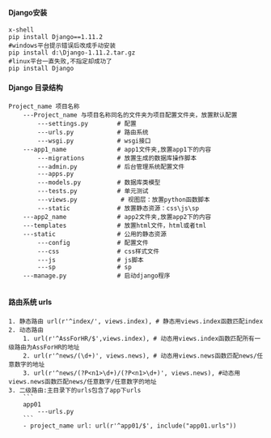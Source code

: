 #### Django安装
```
x-shell
pip install Django==1.11.2
#windows平台提示错误后改成手动安装
pip install d:\Django-1.11.2.tar.gz
#linux平台一直失败,不指定却成功了
pip install Django

```

#### Django 目录结构

```   
Project_name 项目名称
    ---Project_name 与项目名称同名的文件夹为项目配置文件夹，放置默认配置
        ---settings.py        # 配置
        ---urls.py            # 路由系统
        ---wsgi.py            # wsgi接口
    ---app1_name              # app1文件夹,放置app1下的内容
        ---migrations         # 放置生成的数据库操作脚本
        ---admin.py           # 后台管理系统配置文件
        ---apps.py
        ---models.py          # 数据库类模型
        ---tests.py           # 单元测试
        ---views.py            # 视图层：放置python函数脚本
        ---static             # 放置静态资源：css\js\sp        
    ---app2_name              # app2文件夹,放置app2下的内容
    ---templates              # 放置html文件，html或者tml
    ---static                 # 公用的静态资源
        ---config             # 配置文件
        ---css                # css样式文件
        ---js                 # js脚本
        ---sp                 # sp
    ---manage.py              # 启动django程序
    
```

#### 路由系统 urls
    1. 静态路由 url(r'^index/', views.index), # 静态用views.index函数匹配index
    2. 动态路由
        1. url(r'^AssForHR/$',views.index), # 动态用views.index函数匹配所有一级路由为AssForHR的地址
        2. url(r'^news/(\d+)', views.news), # 动态用views.news函数匹配news/任意数字的地址
        3. url(r'^news/(?P<n1>\d+)/(?P<n1>\d+)', views.news), #动态用views.news函数匹配news/任意数字/任意数字的地址
    3. 二级路由:主目录下的urls包含了app下urls
        ```
        app01
            ---urls.py
        ```
        - project_name url: url(r'^app01/$', include("app01.urls"))